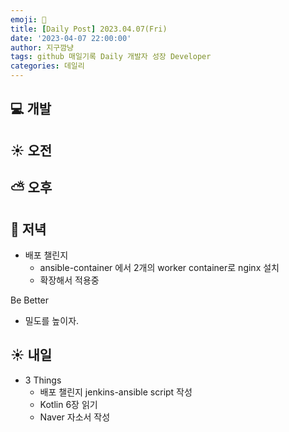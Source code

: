 ```yaml
---
emoji: 🌱
title: [Daily Post] 2023.04.07(Fri)
date: '2023-04-07 22:00:00'
author: 지구깜냥
tags: github 매일기록 Daily 개발자 성장 Developer
categories: 데일리
---
```

## 💻 개발

## ☀️ 오전

## ⛅️ 오후
## 🌙 저녁
- 배포 챌린지
  - ansible-container 에서 2개의 worker container로 nginx 설치
  - 확장해서 적용중

Be Better
- 밀도를 높이자.

## ☀️ 내일
- 3 Things
  - 배포 챌린지 jenkins-ansible script 작성
  - Kotlin 6장 읽기
  - Naver 자소서 작성